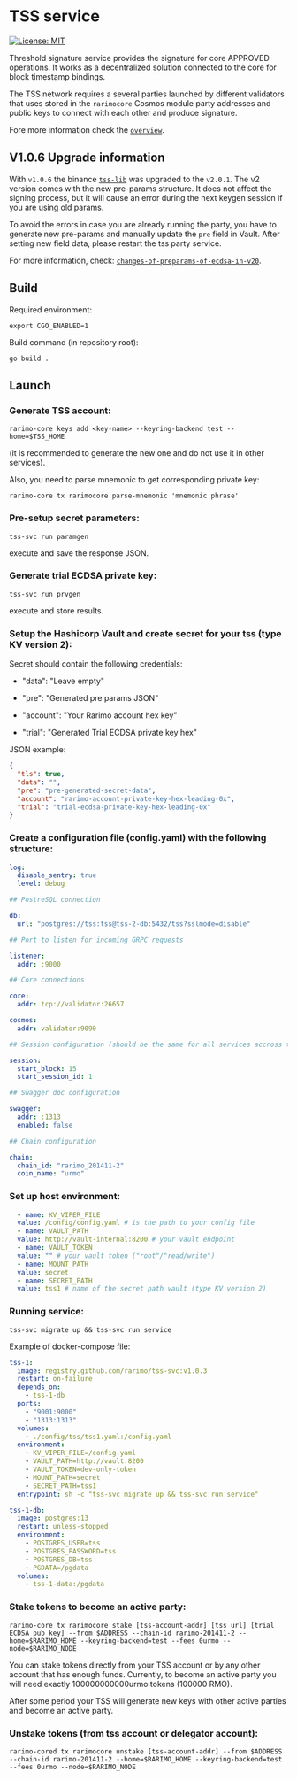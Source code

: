 # TSS service

[![License: MIT](https://img.shields.io/badge/License-MIT-yellow.svg)](https://opensource.org/licenses/MIT)

Threshold signature service provides the signature for core APPROVED operations. 
It works as a decentralized solution connected to the core for block timestamp bindings.

The TSS network requires a several parties launched by different validators that uses stored in the `rarimocore` 
Cosmos module party addresses and public keys to connect with each other and produce signature.

Fore more information check the [`overview`](./OVERVIEW.md).

## V1.0.6 Upgrade information

With `v1.0.6` the binance [`tss-lib`](https://github.com/rarimo/tss-lib) was upgraded to the `v2.0.1`. 
The v2 version comes with the new pre-params structure. It does not affect the signing process, but 
it will cause an error during the next keygen session if you are using old params.

To avoid the errors in case you are already running the party, 
you have to generate new pre-params and manually update the `pre` field in Vault. After setting new field data, 
please restart the tss party service.

For more information, check: [`changes-of-preparams-of-ecdsa-in-v20`](https://github.com/rarimo/tss-lib#changes-of-preparams-of-ecdsa-in-v20).

## Build

Required environment:
```shell
export CGO_ENABLED=1
```

Build command (in repository root):
```shell
go build .
```

## Launch

### Generate TSS account:
  ```shell
  rarimo-core keys add <key-name> --keyring-backend test --home=$TSS_HOME
  ```
(it is recommended to generate the new one and do not use it in other services).

Also, you need to parse mnemonic to get corresponding private key:
  ```shell
  rarimo-core tx rarimocore parse-mnemonic 'mnemonic phrase'
  ```

### Pre-setup secret parameters:
  ```shell
  tss-svc run paramgen
  ```
execute and save the response JSON.

### Generate trial ECDSA private key:
  ```shell
  tss-svc run prvgen
  ```
execute and store results.

### Setup the Hashicorp Vault and create secret for your tss (type KV version 2):

Secret should contain the following credentials:

* "data": "Leave empty"

* "pre": "Generated pre params JSON"

* "account": "Your Rarimo account hex key"

* "trial": "Generated Trial ECDSA private key hex"

JSON example:
  ```json
  {
    "tls": true,
    "data": "",
    "pre": "pre-generated-secret-data",
    "account": "rarimo-account-private-key-hex-leading-0x",
    "trial": "trial-ecdsa-private-key-hex-leading-0x"
  }
  ```

### Create a configuration file (config.yaml) with the following structure:

  ```yaml
  log:
    disable_sentry: true
    level: debug

  ## PostreSQL connection

  db:
    url: "postgres://tss:tss@tss-2-db:5432/tss?sslmode=disable"

  ## Port to listen for incoming GRPC requests

  listener:
    addr: :9000

  ## Core connections

  core:
    addr: tcp://validator:26657

  cosmos:
    addr: validator:9090

  ## Session configuration (should be the same for all services accross the system)

  session:
    start_block: 15
    start_session_id: 1

  ## Swagger doc configuration

  swagger:
    addr: :1313
    enabled: false

  ## Chain configuration

  chain:
    chain_id: "rarimo_201411-2"
    coin_name: "urmo"
  ```

### Set up host environment:
  ```yaml
    - name: KV_VIPER_FILE
    value: /config/config.yaml # is the path to your config file
    - name: VAULT_PATH
    value: http://vault-internal:8200 # your vault endpoint
    - name: VAULT_TOKEN
    value: "" # your vault token ("root"/"read/write")
    - name: MOUNT_PATH
    value: secret
    - name: SECRET_PATH
    value: tss1 # name of the secret path vault (type KV version 2)
  ```

### Running service:
  ```shell
  tss-svc migrate up && tss-svc run service
  ```

Example of docker-compose file:
  ```yaml
  tss-1:
    image: registry.github.com/rarimo/tss-svc:v1.0.3
    restart: on-failure
    depends_on:
      - tss-1-db
    ports:
      - "9001:9000"
      - "1313:1313"
    volumes:
      - ./config/tss/tss1.yaml:/config.yaml
    environment:
      - KV_VIPER_FILE=/config.yaml
      - VAULT_PATH=http://vault:8200
      - VAULT_TOKEN=dev-only-token
      - MOUNT_PATH=secret
      - SECRET_PATH=tss1
    entrypoint: sh -c "tss-svc migrate up && tss-svc run service"

  tss-1-db:
    image: postgres:13
    restart: unless-stopped
    environment:
      - POSTGRES_USER=tss
      - POSTGRES_PASSWORD=tss
      - POSTGRES_DB=tss
      - PGDATA=/pgdata
    volumes:
      - tss-1-data:/pgdata
  ```

### Stake tokens to become an active party:
  ```shell
  rarimo-core tx rarimocore stake [tss-account-addr] [tss url] [trial ECDSA pub key] --from $ADDRESS --chain-id rarimo-201411-2 --home=$RARIMO_HOME --keyring-backend=test --fees 0urmo --node=$RARIMO_NODE
  ```

You can stake tokens directly from your TSS account or by any other account that has enough funds.
Currently, to become an active party you will need exactly 100000000000urmo tokens (100000 RMO).

After some period your TSS will generate new keys with other active parties and become an active party.

### Unstake tokens (from tss account or delegator account):
```shell
rarimo-cored tx rarimocore unstake [tss-account-addr] --from $ADDRESS --chain-id rarimo-201411-2 --home=$RARIMO_HOME --keyring-backend=test --fees 0urmo --node=$RARIMO_NODE
```
